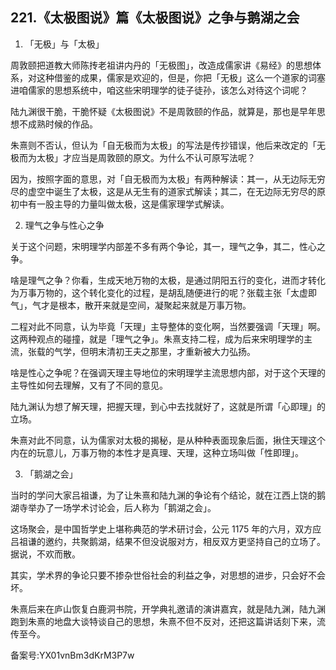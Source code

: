 ## 221.《太极图说》篇《太极图说》之争与鹅湖之会
1. 「无极」与「太极」


周敦颐把道教大师陈抟老祖讲内丹的「无极图」，改造成儒家讲《易经》的思想体系，对这种借鉴的成果，儒家是欢迎的，但是，你把「无极」这么一个道家的词塞进咱儒家的思想系统中，咱这些宋明理学的徒子徒孙，该怎么对待这个词呢？


陆九渊很干脆，干脆怀疑《太极图说》不是周敦颐的作品，就算是，那也是早年思想不成熟时候的作品。


朱熹则不否认，但认为「自无极而为太极」的写法是传抄错误，他后来改定的「无极而为太极」才应当是周敦颐的原文。为什么不认可原写法呢？


因为，按照字面的意思，对「自无极而为太极」有两种解读：其一，从无边际无穷尽的虚空中诞生了太极，这是从无生有的道家式解读；其二，在无边际无穷尽的原初中有一股主导的力量叫做太极，这是儒家理学式解读。


2. 理气之争与性心之争


关于这个问题，宋明理学内部差不多有两个争论，其一，理气之争，其二，性心之争。


啥是理气之争？你看，生成天地万物的太极，是通过阴阳五行的变化，进而才转化为万事万物的，这个转化变化的过程，是胡乱随便进行的呢？张载主张「太虚即气」，气才是根本，散开来就是空间，凝聚起来就是万事万物。


二程对此不同意，认为毕竟「天理」主导整体的变化啊，当然要强调「天理」啊。这两种观点的碰撞，就是「理气之争」。朱熹支持二程，成为后来宋明理学的主流，张载的气学，但明末清初王夫之那里，才重新被大力弘扬。


啥是性心之争呢？在强调天理主导地位的宋明理学主流思想内部，对于这个天理的主导性如何去理解，又有了不同的意见。


陆九渊认为想了解天理，把握天理，到心中去找就好了，这就是所谓「心即理」的立场。


朱熹对此不同意，认为儒家对太极的揭秘，是从种种表面现象后面，揪住天理这个内在的玩意儿，万事万物的本性才是真理、天理，这种立场叫做「性即理」。


3. 「鹅湖之会」


当时的学问大家吕祖谦，为了让朱熹和陆九渊的争论有个结论，就在江西上饶的鹅湖寺举办了一场学术讨论会，后人称为「鹅湖之会」。


这场聚会，是中国哲学史上堪称典范的学术研讨会，公元 1175 年的六月，双方应吕祖谦的邀约，共聚鹅湖，结果不但没说服对方，相反双方更坚持自己的立场了。据说，不欢而散。


其实，学术界的争论只要不掺杂世俗社会的利益之争，对思想的进步，只会好不会坏。


朱熹后来在庐山恢复白鹿洞书院，开学典礼邀请的演讲嘉宾，就是陆九渊，陆九渊跑到朱熹的地盘大谈特谈自己的思想，朱熹不但不反对，还把这篇讲话刻下来，流传至今。


备案号:YX01vnBm3dKrM3P7w

